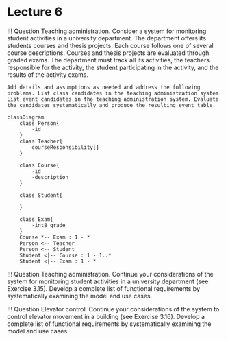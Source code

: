# Lecture 6
!!! Question
    Teaching administration. Consider a system for monitoring student activities in a university department. The department offers its students courses and thesis projects. Each course follows one of several course descriptions. Courses and thesis projects are evaluated through graded exams. The department must track all its activities, the teachers responsible for the activity, the student participating in the activity, and the results of the activity exams. 
    
    Add details and assumptions as needed and address the following problems. List class candidates in the teaching administration system. List event candidates in the teaching administration system. Evaluate the candidates systematically and produce the resulting event table.

```mermaid
classDiagram
    class Person{
        -id
    }
    class Teacher{
        courseResponsibility[]
    }

    class Course{
        -id
        -description
    }
    
    class Student{

    }
    
    class Exam{
        -int8 grade
    }
    Course *-- Exam : 1 - *
    Person <-- Teacher
    Person <-- Student
    Student <|-- Course : 1 - 1..*
    Student <|-- Exam : 1 - *

```

!!! Question 
    Teaching administration. Continue your considerations of the system for monitoring student activities in a university department (see Exercise 3.15). Develop a complete list of functional requirements by systematically examining the model and use cases.

!!! Question 
    Elevator control. Continue your considerations of the system to control elevator movement in a building (see Exercise 3.16). Develop a complete list of functional requirements by systematically examining the model and use cases.

